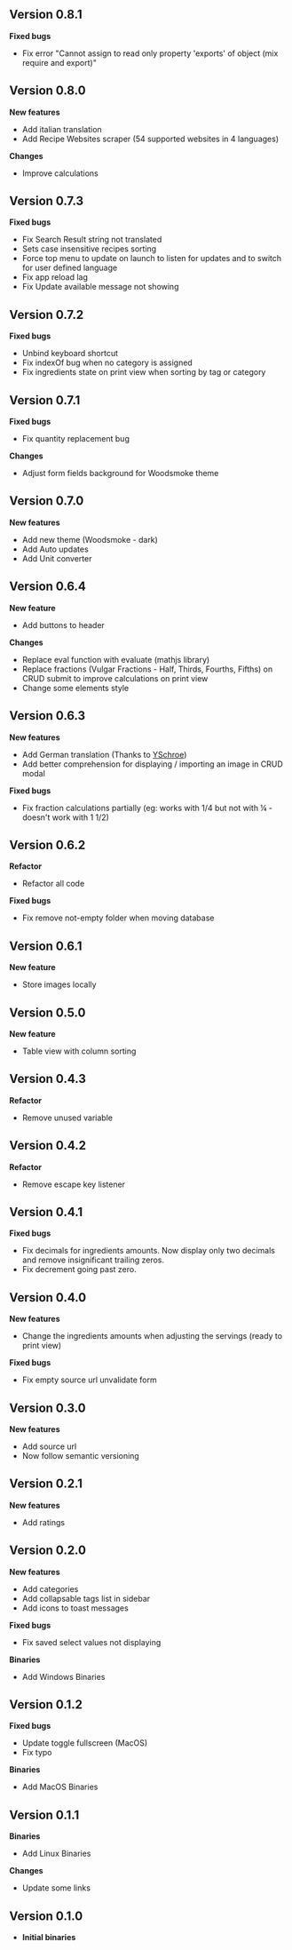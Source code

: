 ## Version 0.8.1

**Fixed bugs**
&nbsp;
&nbsp;
- Fix error "Cannot assign to read only property 'exports' of object (mix require and export)"


## Version 0.8.0

**New features**
&nbsp;
&nbsp;
- Add italian translation
- Add Recipe Websites scraper (54 supported websites in 4 languages)

**Changes**
&nbsp;
&nbsp;
- Improve calculations


## Version 0.7.3

**Fixed bugs**
&nbsp;
&nbsp;
- Fix Search Result string not translated
- Sets case insensitive recipes sorting
- Force top menu to update on launch to listen for updates and to switch for user defined language
- Fix app reload lag
- Fix Update available message not showing

## Version 0.7.2

**Fixed bugs**
&nbsp;
&nbsp;
- Unbind keyboard shortcut
- Fix indexOf bug when no category is assigned
- Fix ingredients state on print view when sorting by tag or category

## Version 0.7.1

**Fixed bugs**
&nbsp;
&nbsp;
- Fix quantity replacement bug

**Changes**
&nbsp;
&nbsp;
- Adjust form fields background for Woodsmoke theme

## Version 0.7.0

**New features**
&nbsp;
&nbsp;
- Add new theme (Woodsmoke - dark)
- Add Auto updates
- Add Unit converter

## Version 0.6.4

**New feature**
&nbsp;
&nbsp;
- Add buttons to header

**Changes**
&nbsp;
&nbsp;
- Replace eval function with evaluate (mathjs library)
- Replace fractions (Vulgar Fractions - Half, Thirds, Fourths, Fifths) on CRUD submit to improve calculations on print view
- Change some elements style

## Version 0.6.3

**New features**
&nbsp;
&nbsp;
- Add German translation (Thanks to [YSchroe](https://github.com/YSchroe))
- Add better comprehension for displaying / importing an image in CRUD modal

**Fixed bugs**
&nbsp;
&nbsp;
- Fix fraction calculations partially (eg: works with 1/4 but not with ¼ - doesn't work with 1 1/2)

## Version 0.6.2

**Refactor**
&nbsp;
&nbsp;
- Refactor all code

**Fixed bugs**
&nbsp;
&nbsp;
- Fix remove not-empty folder when moving database

## Version 0.6.1

**New feature**
&nbsp;
&nbsp;
- Store images locally

## Version 0.5.0

**New feature**
&nbsp;
&nbsp;
- Table view with column sorting

## Version 0.4.3

**Refactor**
&nbsp;
&nbsp;
- Remove unused variable

## Version 0.4.2

**Refactor**
&nbsp;
&nbsp;
- Remove escape key listener

## Version 0.4.1

**Fixed bugs**
&nbsp;
&nbsp;
- Fix decimals for ingredients amounts. Now display only two decimals and remove insignificant trailing zeros.
- Fix decrement going past zero.

## Version 0.4.0

**New features**
&nbsp;
&nbsp;
- Change the ingredients amounts when adjusting the servings (ready to print view)

**Fixed bugs**
&nbsp;
&nbsp;
- Fix empty source url unvalidate form

## Version 0.3.0

**New features**
&nbsp;
&nbsp;
- Add source url
- Now follow semantic versioning

## Version 0.2.1

**New features**
&nbsp;
&nbsp;
- Add ratings

## Version 0.2.0

**New features**
&nbsp;
&nbsp;
- Add categories
- Add collapsable tags list in sidebar
- Add icons to toast messages

**Fixed bugs**
&nbsp;
&nbsp;
- Fix saved select values not displaying

**Binaries**
&nbsp;
&nbsp;
- Add Windows Binaries

## Version 0.1.2

**Fixed bugs**
&nbsp;
&nbsp;
- Update toggle fullscreen (MacOS)
- Fix typo

**Binaries**
&nbsp;
&nbsp;
- Add MacOS Binaries

## Version 0.1.1

**Binaries**
&nbsp;
&nbsp;
- Add Linux Binaries

**Changes**
&nbsp;
&nbsp;
- Update some links

## Version 0.1.0

- **Initial binaries**